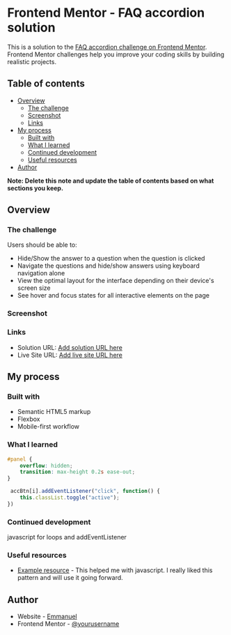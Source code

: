 # Frontend Mentor - FAQ accordion solution

This is a solution to the [FAQ accordion challenge on Frontend Mentor](https://www.frontendmentor.io/challenges/faq-accordion-wyfFdeBwBz). Frontend Mentor challenges help you improve your coding skills by building realistic projects. 

## Table of contents

- [Overview](#overview)
  - [The challenge](#the-challenge)
  - [Screenshot](#screenshot)
  - [Links](#links)
- [My process](#my-process)
  - [Built with](#built-with)
  - [What I learned](#what-i-learned)
  - [Continued development](#continued-development)
  - [Useful resources](#useful-resources)
- [Author](#author)

**Note: Delete this note and update the table of contents based on what sections you keep.**

## Overview

### The challenge

Users should be able to:

- Hide/Show the answer to a question when the question is clicked
- Navigate the questions and hide/show answers using keyboard navigation alone
- View the optimal layout for the interface depending on their device's screen size
- See hover and focus states for all interactive elements on the page

### Screenshot



### Links

- Solution URL: [Add solution URL here](https://your-solution-url.com)
- Live Site URL: [Add live site URL here](https://your-live-site-url.com)

## My process

### Built with

- Semantic HTML5 markup
- Flexbox
- Mobile-first workflow


### What I learned


```css
#panel {
    overflow: hidden;
    transition: max-height 0.2s ease-out;
}
```
```js
 accBtn[i].addEventListener("click", function() {
    this.classList.toggle("active");
})
```


### Continued development

javascript for loops and addEventListener

### Useful resources

- [Example resource](https://www.W3school.com) - This helped me with javascript. I really liked this pattern and will use it going forward.


## Author

- Website - [Emmanuel](https://www.your-site.com)
- Frontend Mentor - [@yourusername](https://www.frontendmentor.io/profile/yourusername)

